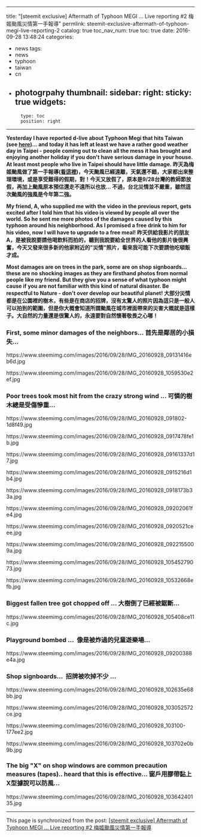 
---
title: "[steemit exclusive] Aftermath of Typhoon MEGI  ... Live reporting #2  梅姬颱風災情第一手報導"
permlink: steemit-exclusive-aftermath-of-typhoon-megi-live-reporting-2
catalog: true
toc_nav_num: true
toc: true
date: 2016-09-28 13:48:24
categories:
- news
tags:
- news
- typhoon
- taiwan
- cn
- photogrpahy
thumbnail: 
sidebar:
    right:
        sticky: true
widgets:
    -
        type: toc
        position: right
---


<html>
<p><strong>Yesterday I have reported d-live about Typhoon Megi that hits Taiwan (see </strong><a href="https://steemit.com/news/@deanliu/typhoon-megi-hits-directly-live-reporting-from-taiwan"><strong>here</strong></a><strong>)... and today it has left at least we have a rather good weather day in Taipei - people coming out to clean all the mess it has brought and enjoying another holiday if you don't have serious damage in your house. At least most people who live in Taipei should have little damage.&nbsp;昨天為梅姬颱風做了第一手報導(</strong><a href="https://steemit.com/news/@deanliu/typhoon-megi-hits-directly-live-reporting-from-taiwan"><strong>看這裡</strong></a><strong>)，今天颱風已經遠離，天氣還不錯，大家都出來整理環境，或是享受難得的假期，對！今天又放假了，原本是9/28台灣的教師節放假，再加上颱風原本預估還走不遠所以也放... 不過，台北災情並不嚴重，雖然這次颱風的強風是今年第二強。</strong></p>
<p><strong>My friend, A, who supplied me with the video in the previous report, gets excited after I told him that his video is viewed by people all over the world. So he sent me more photos of the damages caused by this typhoon around his neighborhood. As I promised a free drink to him for his video, now I will have to upgrade to a free meal!&nbsp;昨天供給我影片的朋友A，是被我說要請他喝飲料而拍的，聽到我說要給全世界的人看他的影片後很興奮，今天又發來很多新的他家附近的"災情"照片，看來我可能下次要請他吃頓飯才成。</strong></p>
<p><strong>Most damages are on trees in the park, some are on shop signboards... these are no shocking images as they are firsthand photos from normal people like my friend. But they give you a sense of what typhoon might cause if you are not familiar with this kind of natural disaster. Be respectful to Nature - don't over develop our beautiful planet! 大部分災情都是在公園裡的樹木，有些是在商店的招牌，沒有太驚人的照片因為這只是一般人可以拍到的範圍，但是你大概會知道所謂颱風在城市裡面帶來的災害大概就是這樣子。大自然的力量還是很驚人的，永遠要對自然懷著敬畏之心哪！</strong></p>
<h3><strong>First, some minor damages of the neighbors...&nbsp;首</strong>先是鄰居的小損失...</h3>
<p>https://www.steemimg.com/images/2016/09/28/IMG_20160928_09131416eb6d.jpg</p>
<p>https://www.steemimg.com/images/2016/09/28/IMG_20160928_1059530e2ef.jpg</p>
<h3>Poor trees took most hit from the crazy strong wind ... 可憐的樹木總是受傷慘重...</h3>
<p>https://www.steemimg.com/images/2016/09/28/IMG_20160928_091802-1d8f49.jpg</p>
<p>https://www.steemimg.com/images/2016/09/28/IMG_20160928_0917478fe1b.jpg</p>
<p>https://www.steemimg.com/images/2016/09/28/IMG_20160928_09161337d17.jpg</p>
<p>https://www.steemimg.com/images/2016/09/28/IMG_20160928_0915216d1b4.jpg</p>
<p>https://www.steemimg.com/images/2016/09/28/IMG_20160928_0918173b33a.jpg</p>
<p>https://www.steemimg.com/images/2016/09/28/IMG_20160928_09202061fe4.jpg</p>
<p>https://www.steemimg.com/images/2016/09/28/IMG_20160928_0920521ceee.jpg</p>
<p>https://www.steemimg.com/images/2016/09/28/IMG_20160928_0922155009a.jpg</p>
<p>https://www.steemimg.com/images/2016/09/28/IMG_20160928_10545279073.jpg</p>
<p>https://www.steemimg.com/images/2016/09/28/IMG_20160928_10532668efb.jpg</p>
<h3>Biggest fallen tree got chopped off ... 大樹倒了已經被鋸斷...</h3>
<p>https://www.steemimg.com/images/2016/09/28/IMG_20160928_105408ce11c.jpg</p>
<h3>Playground bombed ...&nbsp;&nbsp;像是被炸過的兒童遊樂場...</h3>
<p>https://www.steemimg.com/images/2016/09/28/IMG_20160928_09200388e4a.jpg</p>
<h3>Shop signboards...&nbsp;&nbsp;招牌被吹掉不少 ...</h3>
<p>https://www.steemimg.com/images/2016/09/28/IMG_20160928_102635e68bb.jpg</p>
<p>https://www.steemimg.com/images/2016/09/28/IMG_20160928_103052572ce.jpg</p>
<p>https://www.steemimg.com/images/2016/09/28/IMG_20160928_103100-177ee2.jpg</p>
<p>https://www.steemimg.com/images/2016/09/28/IMG_20160928_103702e0b9b.jpg</p>
<h3>The big "X" on shop windows are common precaution measures (tapes).. heard that this is effective... 窗戶用膠帶黏上X型據說可以防風...</h3>
<p>https://www.steemimg.com/images/2016/09/28/IMG_20160928_10364240135.jpg</p>
</html>

- - -

This page is synchronized from the post: [[steemit exclusive] Aftermath of Typhoon MEGI  ... Live reporting #2  梅姬颱風災情第一手報導](https://steemit.com/@deanliu/steemit-exclusive-aftermath-of-typhoon-megi-live-reporting-2)

